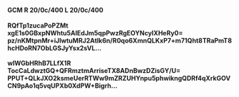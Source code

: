 #### GCM R 20/0c/400 L 20/0c/400
**RQfTp1zucaPoPZMt**<br/>**xgE1s0GBxpNWhtu5AIEdJm5qpPwzRgEOYNcyIXHeRy0=**<br/>**pz/nKMtpnMr+iJIwtuMRJ2Atlk6n/R0qo6XmnQLKxP7+m71Qht8TRaPmT8hcHDoRN7ObLGSJyYsx2sVL...**<br/><br/>
**wIWGbHRhB7LLfX1R**<br/>**TocCaLdwztGQ+QFRmztmArriseTX8ADnBwzDZisGY/U=**<br/>**PPUT+QLkJXO2ksmeUerRTWw9mZRZUHYnpu5phwikngQDRf4qXrkGOVCN9pAo1q5vqUPXb0XdPW+Bigrh...**